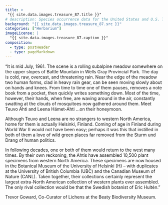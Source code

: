 ```yaml
---
title: >
 "{{ site.data.images.treasure_87.title }}"
# description: Species occurrence data for the United States and U.S. Territories.
background: "{{ site.data.images.treasure_87.src }}"
categories: ["Herbarium"]
imageLicense: |
  "{{ site.data.images.treasure_87.caption }}"
composition:
  - type: postHeader
  - type: pageMarkdown
---
```


“It is mid July, 1961. The scene is a rolling subalpine meadow somewhere on the upper slopes of Battle Mountain in Wells Gray Provincial Park. The day is cold, raw, overcast, and threatening rain. Near the edge of the meadow two human forms, clad in heavy rain gear, can be seen moving slowly about on hands and knees. From time to time one of them pauses, removes a note book from a pocket, then quickly writes something down. Most of the time, however, their hands, when free, are waving around in the air, constantly swatting at the clouds of mosquitoes now gathered around them. Meet Teuvo Ahti and Leena Hämet-Ahti …on their honeymoon.

Although Teuvo and Leena are no strangers to western North America, home for them is actually Helsinki, Finland. Coming of age in Finland during World War II would not have been easy; perhaps it was this that instilled in both of them a love of wild green places far removed from the Sturm und Drang of human politics.

In following decades, one or both of them would return to the west many times. By their own reckoning, the Ahtis have assembled 10,500 plant specimens from western North America. These specimens are now housed in the Botanical Museum of the University of Helsinki (H) – with duplicates at the University of British Columbia (UBC) and the Canadian Museum of Nature (CANL). Taken together, their collections certainly represent the largest extra-North American collection of western plants ever assembled. The only rival collection would be that the Swedish botanist of Eric Hultén.”

Trevor Goward, Co-Curator of Lichens at the Beaty Biodiversity Museum.
